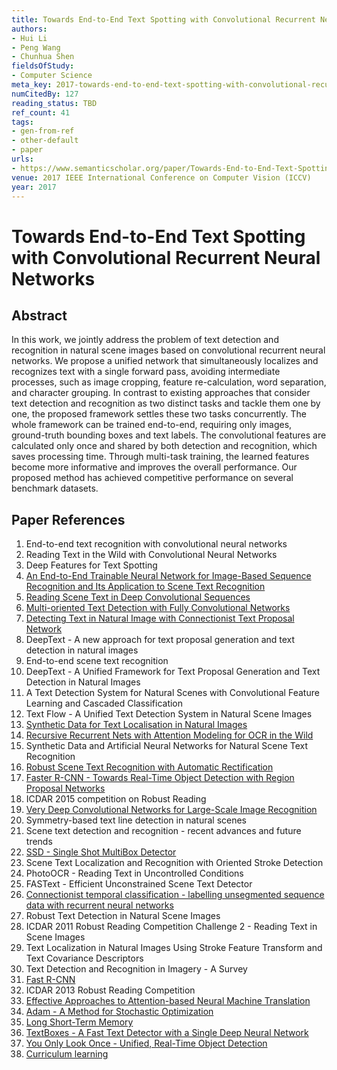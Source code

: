 ```yaml
---
title: Towards End-to-End Text Spotting with Convolutional Recurrent Neural Networks
authors:
- Hui Li
- Peng Wang
- Chunhua Shen
fieldsOfStudy:
- Computer Science
meta_key: 2017-towards-end-to-end-text-spotting-with-convolutional-recurrent-neural-networks
numCitedBy: 127
reading_status: TBD
ref_count: 41
tags:
- gen-from-ref
- other-default
- paper
urls:
- https://www.semanticscholar.org/paper/Towards-End-to-End-Text-Spotting-with-Convolutional-Li-Wang/3470684522ba013135a61fd6644a102e2f14cc7c?sort=total-citations
venue: 2017 IEEE International Conference on Computer Vision (ICCV)
year: 2017
---
```


# Towards End-to-End Text Spotting with Convolutional Recurrent Neural Networks

## Abstract

In this work, we jointly address the problem of text detection and recognition in natural scene images based on convolutional recurrent neural networks. We propose a unified network that simultaneously localizes and recognizes text with a single forward pass, avoiding intermediate processes, such as image cropping, feature re-calculation, word separation, and character grouping. In contrast to existing approaches that consider text detection and recognition as two distinct tasks and tackle them one by one, the proposed framework settles these two tasks concurrently. The whole framework can be trained end-to-end, requiring only images, ground-truth bounding boxes and text labels. The convolutional features are calculated only once and shared by both detection and recognition, which saves processing time. Through multi-task training, the learned features become more informative and improves the overall performance. Our proposed method has achieved competitive performance on several benchmark datasets.

## Paper References

1. End-to-end text recognition with convolutional neural networks
2. Reading Text in the Wild with Convolutional Neural Networks
3. Deep Features for Text Spotting
4. [An End-to-End Trainable Neural Network for Image-Based Sequence Recognition and Its Application to Scene Text Recognition](2017-an-end-to-end-trainable-neural-network-for-image-based-sequence-recognition-and-its-application-to-scene-text-recognition)
5. [Reading Scene Text in Deep Convolutional Sequences](2016-reading-scene-text-in-deep-convolutional-sequences)
6. [Multi-oriented Text Detection with Fully Convolutional Networks](2016-multi-oriented-text-detection-with-fully-convolutional-networks)
7. [Detecting Text in Natural Image with Connectionist Text Proposal Network](2016-detecting-text-in-natural-image-with-connectionist-text-proposal-network)
8. DeepText - A new approach for text proposal generation and text detection in natural images
9. End-to-end scene text recognition
10. DeepText - A Unified Framework for Text Proposal Generation and Text Detection in Natural Images
11. A Text Detection System for Natural Scenes with Convolutional Feature Learning and Cascaded Classification
12. Text Flow - A Unified Text Detection System in Natural Scene Images
13. [Synthetic Data for Text Localisation in Natural Images](2016-synthetic-data-for-text-localisation-in-natural-images)
14. [Recursive Recurrent Nets with Attention Modeling for OCR in the Wild](2016-recursive-recurrent-nets-with-attention-modeling-for-ocr-in-the-wild)
15. Synthetic Data and Artificial Neural Networks for Natural Scene Text Recognition
16. [Robust Scene Text Recognition with Automatic Rectification](2016-robust-scene-text-recognition-with-automatic-rectification)
17. [Faster R-CNN - Towards Real-Time Object Detection with Region Proposal Networks](2015-faster-r-cnn.md)
18. ICDAR 2015 competition on Robust Reading
19. [Very Deep Convolutional Networks for Large-Scale Image Recognition](2014-vggnet.md)
20. Symmetry-based text line detection in natural scenes
21. Scene text detection and recognition - recent advances and future trends
22. [SSD - Single Shot MultiBox Detector](2016-ssd-net.md)
23. Scene Text Localization and Recognition with Oriented Stroke Detection
24. PhotoOCR - Reading Text in Uncontrolled Conditions
25. FASText - Efficient Unconstrained Scene Text Detector
26. [Connectionist temporal classification - labelling unsegmented sequence data with recurrent neural networks](2006-connectionist-temporal-classification-labelling-unsegmented-sequence-data-with-recurrent-neural-networks)
27. Robust Text Detection in Natural Scene Images
28. ICDAR 2011 Robust Reading Competition Challenge 2 - Reading Text in Scene Images
29. Text Localization in Natural Images Using Stroke Feature Transform and Text Covariance Descriptors
30. Text Detection and Recognition in Imagery - A Survey
31. [Fast R-CNN](2015-fast-r-cnn)
32. ICDAR 2013 Robust Reading Competition
33. [Effective Approaches to Attention-based Neural Machine Translation](2015-effective-approaches-to-attention-based-neural-machine-translation)
34. [Adam - A Method for Stochastic Optimization](2015-adam-a-method-for-stochastic-optimization)
35. [Long Short-Term Memory](1997-long-short-term-memory)
36. [TextBoxes - A Fast Text Detector with a Single Deep Neural Network](2017-textboxes-a-fast-text-detector-with-a-single-deep-neural-network)
37. [You Only Look Once - Unified, Real-Time Object Detection](2016-you-only-look-once-unified-real-time-object-detection)
38. [Curriculum learning](2009-curriculum-learning)

